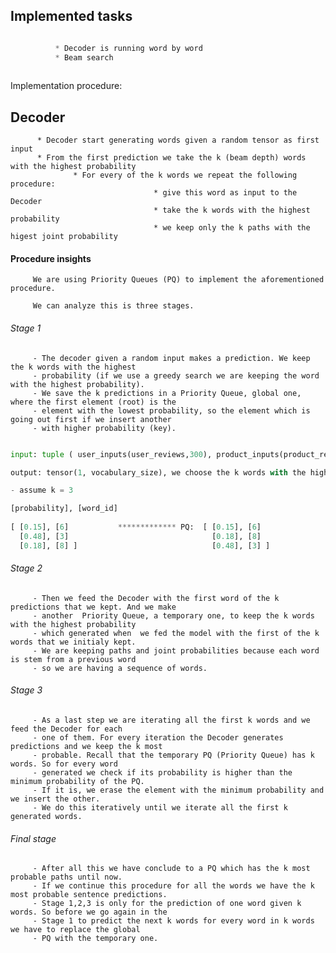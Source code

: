 ## Implemented tasks

```javascript

          * Decoder is running word by word
          * Beam search 
          
```
Implementation procedure:


## Decoder

          * Decoder start generating words given a random tensor as first input
          * From the first prediction we take the k (beam depth) words with the highest probability
                  * For every of the k words we repeat the following procedure:
                                    * give this word as input to the Decoder
                                    * take the k words with the highest probability
                                    * we keep only the k paths with the higest joint probability
                                    
                                    
                                    
#### Procedure insights

         We are using Priority Queues (PQ) to implement the aforementioned procedure.
         
         We can analyze this is three stages.
         
###### Stage 1

         - The decoder given a random input makes a prediction. We keep the k words with the highest 
         - probability (if we use a greedy search we are keeping the word with the highest probability). 
         - We save the k predictions in a Priority Queue, global one, where the first element (root) is the 
         - element with the lowest probability, so the element which is going out first if we insert another 
         - with higher probability (key).
         
         
```python

input: tuple ( user_inputs(user_reviews,300), product_inputs(product_reviews,300), neighbourhood_inputs(neighbourhood_reviews,300) )

output: tensor(1, vocabulary_size), we choose the k words with the highest probability

- assume k = 3

[probability], [word_id]
  
[ [0.15], [6]           ************* PQ:  [ [0.15], [6]
  [0.48], [3]                                [0.18], [8]
  [0.18], [8] ]                              [0.48], [3] ]


```
         
         
###### Stage 2
         
         - Then we feed the Decoder with the first word of the k predictions that we kept. And we make 
         - another  Priority Queue, a temporary one, to keep the k words with the highest probability 
         - which generated when  we fed the model with the first of the k words that we initialy kept. 
         - We are keeping paths and joint probabilities because each word is stem from a previous word
         - so we are having a sequence of words.
         
###### Stage 3

         - As a last step we are iterating all the first k words and we feed the Decoder for each 
         - one of them. For every iteration the Decoder generates predictions and we keep the k most 
         - probable. Recall that the temporary PQ (Priority Queue) has k words. So for every word 
         - generated we check if its probability is higher than the minimum probability of the PQ. 
         - If it is, we erase the element with the minimum probability and we insert the other. 
         - We do this iteratively until we iterate all the first k generated words.
          
###### Final stage

         - After all this we have conclude to a PQ which has the k most probable paths until now. 
         - If we continue this procedure for all the words we have the k most probable sentence predictions. 
         - Stage 1,2,3 is only for the prediction of one word given k words. So before we go again in the 
         - Stage 1 to predict the next k words for every word in k words we have to replace the global 
         - PQ with the temporary one.

